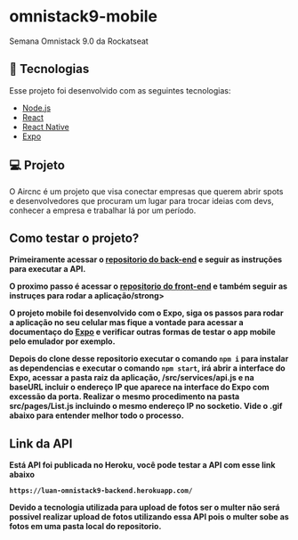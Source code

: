 # omnistack9-mobile
Semana Omnistack 9.0 da Rockatseat

## :rocket: Tecnologias

Esse projeto foi desenvolvido com as seguintes tecnologias:

- [Node.js](https://nodejs.org/en/)
- [React](https://reactjs.org)
- [React Native](https://facebook.github.io/react-native/)
- [Expo](https://expo.io/)

## 💻 Projeto

O Aircnc é um projeto que visa conectar empresas que querem abrir spots e desenvolvedores que procuram um lugar para trocar ideias com devs, conhecer a empresa e trabalhar lá por um período.

## Como testar o projeto?

<strong>Primeiramente acessar o [repositorio do back-end](https://github.com/luanperosa/omnistack9-backend) e seguir as instruções para executar a API.</strong>

<strong>O proximo passo é acessar o [repositorio do front-end](https://github.com/luanperosa/omnistack9-front-end) e também seguir as instruçes para rodar a aplicação/strong>

O projeto mobile foi desenvolvido com o <strong>Expo</strong>, siga os passos para rodar a aplicação no seu celular mas fique a vontade para acessar a documentaço do [Expo](https://expo.io) e verificar outras formas de testar o app mobile pelo emulador por exemplo. 

Depois do clone desse repositorio executar o comando `npm i` para instalar as dependencias e executar o comando `npm start`, irá abrir a interface do Expo, acessar a pasta raiz da aplicação, /src/services/api.js e na <strong>baseURL</strong> incluir o endereço IP que aparece na <strong>interface do Expo</strong> com excessão da porta. Realizar o mesmo procedimento na pasta src/pages/List.js incluindo o mesmo endereço IP no <strong>socketio</strong>. Vide o .gif abaixo para entender melhor todo o processo. 

## Link da API

Está API foi publicada no Heroku, você pode testar a API com esse link abaixo

`https://luan-omnistack9-backend.herokuapp.com/`

Devido a tecnologia utilizada para upload de fotos ser o <strong>multer</strong> não será possivel realizar upload de fotos utilizando essa API pois o multer sobe as fotos em uma pasta local do repositorio. 
